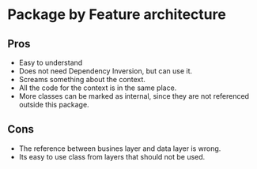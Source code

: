 ﻿# Package by Feature architecture

## Pros

- Easy to understand
- Does not need Dependency Inversion, but can use it.
- Screams something about the context.
- All the code for the context is in the same place.
- More classes can be marked as internal, since they are not referenced outside
  this package.

## Cons

- The reference between busines layer and data layer is wrong.
- Its easy to use class from layers that should not be used.